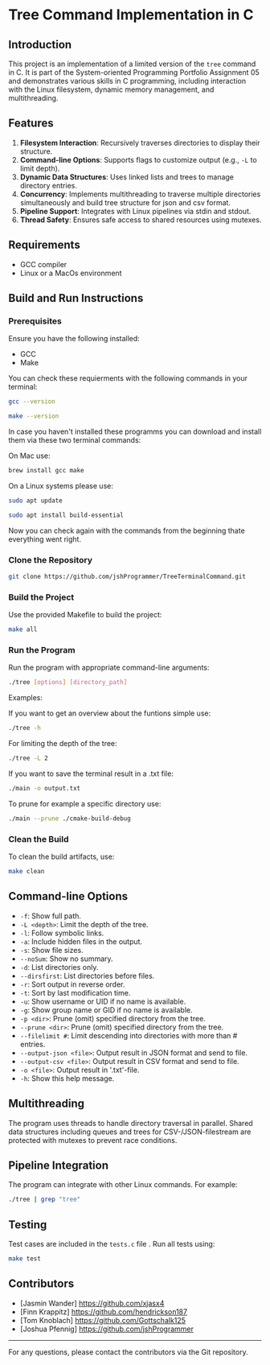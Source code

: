 # Tree Command Implementation in C

## Introduction
This project is an implementation of a limited version of the `tree` command in C. It is part of the System-oriented Programming Portfolio Assignment 05 and demonstrates various skills in C programming, including interaction with the Linux filesystem, dynamic memory management, and multithreading.

## Features
1. **Filesystem Interaction**: Recursively traverses directories to display their structure.
2. **Command-line Options**: Supports flags to customize output (e.g., `-L` to limit depth).
3. **Dynamic Data Structures**: Uses linked lists and trees to manage directory entries.
4. **Concurrency**: Implements multithreading to traverse multiple directories simultaneously and build tree structure for json and csv format.
5. **Pipeline Support**: Integrates with Linux pipelines via stdin and stdout.
6. **Thread Safety**: Ensures safe access to shared resources using mutexes.

## Requirements
- GCC compiler
- Linux or a MacOs environment

## Build and Run Instructions
### Prerequisites
Ensure you have the following installed:
- GCC
- Make

You can check these requierments with the following commands in your terminal:
```bash
gcc --version

make --version
```
In case you haven't installed these programms you can download and install them via these two terminal commands:

On Mac use:
```bash
brew install gcc make
```
On a Linux systems please use:
```bash
sudo apt update
```
```bash
sudo apt install build-essential
```

Now you can check again with the commands from the beginning thate everything went right.




### Clone the Repository
```bash
git clone https://github.com/jshProgrammer/TreeTerminalCommand.git
```

### Build the Project
Use the provided Makefile to build the project:
```bash
make all
```

### Run the Program
Run the program with appropriate command-line arguments:
```bash
./tree [options] [directory_path]
```
Examples:

If you want to get an overview about the funtions simple use:
```bash
./tree -h
```
For limiting the depth of the tree: 
```bash
./tree -L 2
```
If you want to save the terminal result in a .txt file: 
```bash
./main -o output.txt
```
To prune for example a specific directory use: 
```bash
./main --prune ./cmake-build-debug
```

### Clean the Build
To clean the build artifacts, use:
```bash
make clean
```

## Command-line Options
- `-f`: Show full path.
- `-L <depth>`: Limit the depth of the tree.
- `-l`: Follow symbolic links.
- `-a`: Include hidden files in the output.
- `-s`: Show file sizes.
- `--noSum`: Show no summary.
- `-d`: List directories only.
- `--dirsfirst`: List directories before files.
- `-r`: Sort output in reverse order.
- `-t`: Sort by last modification time.
- `-u`: Show username or UID if no name is available.
- `-g`: Show group name or GID if no name is available.
- `-p <dir>`: Prune (omit) specified directory from the tree.
- `--prune <dir>`: Prune (omit) specified directory from the tree.
- `--filelimit #`: Limit descending into directories with more than # entries.
- `--output-json <file>`: Output result in JSON format and send to file.
- `--output-csv <file>`: Output result in CSV format and send to file.
- `-o <file>`: Output result in '.txt'-file.
- `-h`: Show this help message.


## Multithreading
The program uses threads to handle directory traversal in parallel. Shared data structures including queues and trees for CSV-/JSON-filestream are protected with mutexes to prevent race conditions.

## Pipeline Integration
The program can integrate with other Linux commands. For example:
```bash
./tree | grep "tree"
```

## Testing
Test cases are included in the `tests.c` file . Run all tests using:
```bash
make test
```

## Contributors
- [Jasmin Wander] https://github.com/xjasx4
- [Finn Krappitz] https://github.com/hendrickson187
- [Tom Knoblach] https://github.com/Gottschalk125
- [Joshua Pfennig] https://github.com/jshProgrammer

---

For any questions, please contact the contributors via the Git repository.

